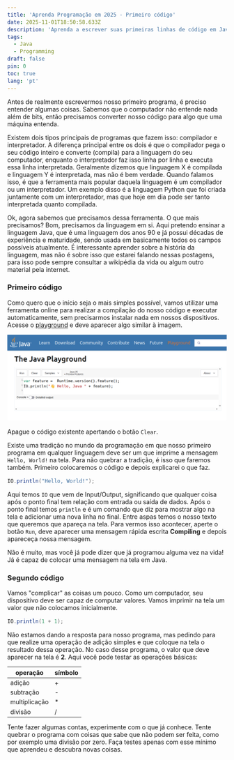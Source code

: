 ```yaml
---
title: 'Aprenda Programação em 2025 - Primeiro código'
date: 2025-11-01T18:50:58.633Z
description: 'Aprenda a escrever suas primeiras linhas de código em Java'
tags:
  - Java
  - Programming
draft: false
pin: 0
toc: true
lang: 'pt'
---
```


Antes de realmente escrevermos nosso primeiro programa, é preciso entender algumas coisas.
Sabemos que o computador não entende nada além de bits, então precisamos converter nosso
código para algo que uma máquina entenda.  

Existem dois tipos principais de programas que fazem isso: compilador e interpretador.
A diferença principal entre os dois é que o compilador pega o seu código inteiro e converte (compila)
para a linguagem do seu computador, enquanto o interpretador faz isso linha por linha e executa essa linha
interpretada. Geralmente dizemos que linguagem X é compilada e linguagem Y é interpretada, mas não é bem verdade. Quando falamos isso, é que a ferramenta mais popular daquela linguagem é um compilador ou um interpretador. Um exemplo disso é a linguagem Python que foi criada juntamente com um interpretador, mas que hoje em dia pode ser tanto interpretada quanto compilada.

Ok, agora sabemos que precisamos dessa ferramenta. O que mais precisamos? Bom, precisamos da linguagem em si. Aqui pretendo ensinar a linguagem Java, que é uma linguagem dos anos 90 e já possui décadas de 
experiência e maturidade, sendo usada em basicamente todos os campos possíveis atualmente. É interessante
aprender sobre a história da linguagem, mas não é sobre isso que estarei falando nessas postagens, para isso pode sempre consultar a wikipédia da vida ou algum outro material pela internet.

### Primeiro código

Como quero que o início seja o mais simples possível, vamos utilizar uma ferramenta online para
realizar a compilação do nosso código e executar automaticamente, sem precisarmos instalar nada
em nossos dispositivos. Acesse o [playground](https://dev.java/playground/) e deve aparecer algo
similar à imagem.

![Java playground](/assets/java/java-playground.png "Página java playground")

Apague o código existente apertando o botão `Clear`.

Existe uma tradição no mundo da programação em que nosso primeiro programa em qualquer linguagem deve ser um que imprime a mensagem `Hello, World!` na tela. Para não quebrar a tradição, é isso que faremos também.
Primeiro colocaremos o código e depois explicarei o que faz. 

```java
IO.println("Hello, World!");
```

Aqui temos `IO` que vem de Input/Output, significando que qualquer coisa após o ponto final tem relação com
entrada ou saída de dados. Após o ponto final temos `println` e é um comando que diz para mostrar algo na tela e adicionar uma nova linha no final. Entre aspas temos o nosso texto que queremos que apareça na tela.
Para vermos isso acontecer, aperte o botão `Run`, deve aparecer uma mensagem rápida escrita __Compiling__ e depois apareceça nossa mensagem.

Não é muito, mas você já pode dizer que já programou alguma vez na vida! Já é capaz de colocar uma mensagem na tela em Java.

### Segundo código

Vamos "complicar" as coisas um pouco. Como um computador, seu dispositivo deve ser capaz de computar valores. Vamos imprimir na tela um valor que não colocamos inicialmente.

```java
IO.println(1 + 1);
```

Não estamos dando a resposta para nosso programa, mas pedindo para que realize uma operação de adição
simples e que coloque na tela o resultado dessa operação. No caso desse programa, o valor que deve aparecer na tela é __2__. Aqui você pode testar as operações básicas:

| operação      | símbolo |
| ------------- | ------- |
| adição        |    +    |
| subtração     |    -    |
| multiplicação |    *    |
| divisão       |    /    |

Tente fazer algumas contas, experimente com o que já conhece. Tente quebrar o programa com coisas que sabe 
que não podem ser feita, como por exemplo uma divisão por zero. Faça testes apenas com esse mínimo que 
aprendeu e descubra novas coisas.